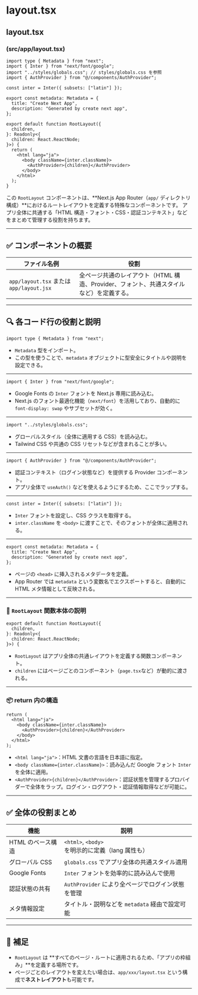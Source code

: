 # layout.tsx

## layout.tsx

### (src/app/layout.tsx)

```tsx
import type { Metadata } from "next";
import { Inter } from "next/font/google";
import "../styles/globals.css"; // styles/globals.css を参照
import { AuthProvider } from "@/components/AuthProvider";

const inter = Inter({ subsets: ["latin"] });

export const metadata: Metadata = {
  title: "Create Next App",
  description: "Generated by create next app",
};

export default function RootLayout({
  children,
}: Readonly<{
  children: React.ReactNode;
}>) {
  return (
    <html lang="ja">
      <body className={inter.className}>
        <AuthProvider>{children}</AuthProvider>
      </body>
    </html>
  );
}
```

この `RootLayout` コンポーネントは、\*\*Next.js App Router（`app/` ディレクトリ構成）\*\*におけるルートレイアウトを定義する特殊なコンポーネントです。
アプリ全体に共通する「HTML 構造・フォント・CSS・認証コンテキスト」などをまとめて管理する役割を持ちます。

---

## ✅ コンポーネントの概要

| ファイル名例                             | 役割                                                                                    |
| ---------------------------------------- | --------------------------------------------------------------------------------------- |
| `app/layout.tsx` または `app/layout.jsx` | 全ページ共通のレイアウト（HTML 構造、Provider、フォント、共通スタイルなど）を定義する。 |

---

## 🔍 各コード行の役割と説明

```tsx
import type { Metadata } from "next";
```

- `Metadata` 型をインポート。
- この型を使うことで、`metadata` オブジェクトに型安全にタイトルや説明を設定できる。

---

```tsx
import { Inter } from "next/font/google";
```

- Google Fonts の `Inter` フォントを Next.js 専用に読み込む。
- Next.js のフォント最適化機能（`next/font`）を活用しており、自動的に `font-display: swap` やサブセットが効く。

---

```tsx
import "../styles/globals.css";
```

- グローバルスタイル（全体に適用する CSS）を読み込む。
- Tailwind CSS や共通の CSS リセットなどが含まれることが多い。

---

```tsx
import { AuthProvider } from "@/components/AuthProvider";
```

- 認証コンテキスト（ログイン状態など）を提供する Provider コンポーネント。
- アプリ全体で `useAuth()` などを使えるようにするため、ここでラップする。

---

```tsx
const inter = Inter({ subsets: ["latin"] });
```

- `Inter` フォントを設定し、CSS クラスを取得する。
- `inter.className` を `<body>` に渡すことで、そのフォントが全体に適用される。

---

```tsx
export const metadata: Metadata = {
  title: "Create Next App",
  description: "Generated by create next app",
};
```

- ページの `<head>` に挿入されるメタデータを定義。
- App Router では `metadata` という変数名でエクスポートすると、自動的に HTML メタ情報として反映される。

---

### 🔁 `RootLayout` 関数本体の説明

```tsx
export default function RootLayout({
  children,
}: Readonly<{
  children: React.ReactNode;
}>) {
```

- `RootLayout` はアプリ全体の共通レイアウトを定義する関数コンポーネント。
- `children` にはページごとのコンポーネント（`page.tsx`など）が動的に渡される。

---

### 📦 return 内の構造

```tsx
return (
  <html lang="ja">
    <body className={inter.className}>
      <AuthProvider>{children}</AuthProvider>
    </body>
  </html>
);
```

- `<html lang="ja">`：HTML 文書の言語を日本語に指定。
- `<body className={inter.className}>`：読み込んだ Google フォント `Inter` を全体に適用。
- `<AuthProvider>{children}</AuthProvider>`：認証状態を管理するプロバイダーで全体をラップ。ログイン・ログアウト・認証情報取得などが可能に。

---

## ✅ 全体の役割まとめ

| 機能              | 説明                                              |
| ----------------- | ------------------------------------------------- |
| HTML のベース構造 | `<html>`, `<body>` を明示的に定義（lang 属性も）  |
| グローバル CSS    | `globals.css` でアプリ全体の共通スタイル適用      |
| Google Fonts      | `Inter` フォントを効率的に読み込んで使用          |
| 認証状態の共有    | `AuthProvider` により全ページでログイン状態を管理 |
| メタ情報設定      | タイトル・説明などを `metadata` 経由で設定可能    |

---

## 🧠 補足

- `RootLayout` は \*\*すべてのページ・ルートに適用されるため、「アプリの枠組み」\*\*を定義する場所です。
- ページごとのレイアウトを変えたい場合は、`app/xxx/layout.tsx` という構成で**ネストレイアウト**も可能です。

---
